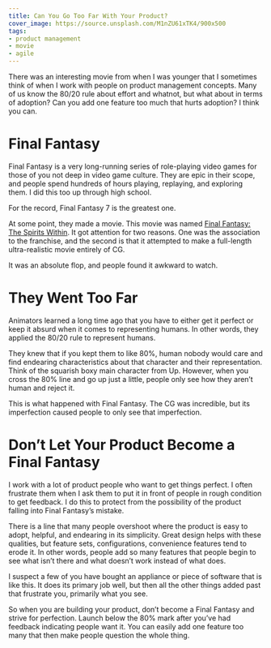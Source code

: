 ```yaml
---
title: Can You Go Too Far With Your Product?
cover_image: https://source.unsplash.com/M1nZU61xTK4/900x500
tags:
- product management
- movie
- agile
---
```

There was an interesting movie from when I was younger that I sometimes think of when I work with people on product management concepts. Many of us know the 80/20 rule about effort and whatnot, but what about in terms of adoption? Can you add one feature too much that hurts adoption? I think you can.

# Final Fantasy

Final Fantasy is a very long-running series of role-playing video games for those of you not deep in video game culture. They are epic in their scope, and people spend hundreds of hours playing, replaying, and exploring them. I did this too up through high school.

For the record, Final Fantasy 7 is the greatest one.

At some point, they made a movie. This movie was named [Final Fantasy: The Spirits Within](https://www.imdb.com/title/tt0173840/). It got attention for two reasons. One was the association to the franchise, and the second is that it attempted to make a full-length ultra-realistic movie entirely of CG.

It was an absolute flop, and people found it awkward to watch.

# They Went Too Far

Animators learned a long time ago that you have to either get it perfect or keep it absurd when it comes to representing humans. In other words, they applied the 80/20 rule to represent humans.

They knew that if you kept them to like 80%, human nobody would care and find endearing characteristics about that character and their representation. Think of the squarish boxy main character from Up. However, when you cross the 80% line and go up just a little, people only see how they aren’t human and reject it.

This is what happened with Final Fantasy. The CG was incredible, but its imperfection caused people to only see that imperfection.

# Don’t Let Your Product Become a Final Fantasy

I work with a lot of product people who want to get things perfect. I often frustrate them when I ask them to put it in front of people in rough condition to get feedback. I do this to protect from the possibility of the product falling into Final Fantasy’s mistake.

There is a line that many people overshoot where the product is easy to adopt, helpful, and endearing in its simplicity. Great design helps with these qualities, but feature sets, configurations, convenience features tend to erode it. In other words, people add so many features that people begin to see what isn’t there and what doesn’t work instead of what does.

I suspect a few of you have bought an appliance or piece of software that is like this. It does its primary job well, but then all the other things added past that frustrate you, primarily what you see. 

So when you are building your product, don’t become a Final Fantasy and strive for perfection. Launch below the 80% mark after you’ve had feedback indicating people want it. You can easily add one feature too many that then make people question the whole thing.